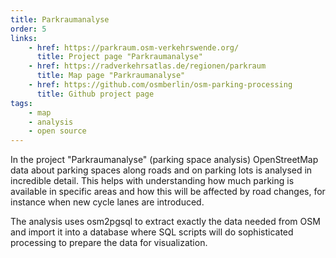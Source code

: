 ```yaml
---
title: Parkraumanalyse
order: 5
links:
    - href: https://parkraum.osm-verkehrswende.org/
      title: Project page "Parkraumanalyse"
    - href: https://radverkehrsatlas.de/regionen/parkraum
      title: Map page "Parkraumanalyse"
    - href: https://github.com/osmberlin/osm-parking-processing
      title: Github project page
tags:
    - map
    - analysis
    - open source
---
```


In the project "Parkraumanalyse" (parking space analysis) OpenStreetMap data
about parking spaces along roads and on parking lots is analysed in incredible
detail. This helps with understanding how much parking is available in specific
areas and how this will be affected by road changes, for instance when new
cycle lanes are introduced.

The analysis uses osm2pgsql to extract exactly the data needed from OSM and
import it into a database where SQL scripts will do sophisticated processing
to prepare the data for visualization.

